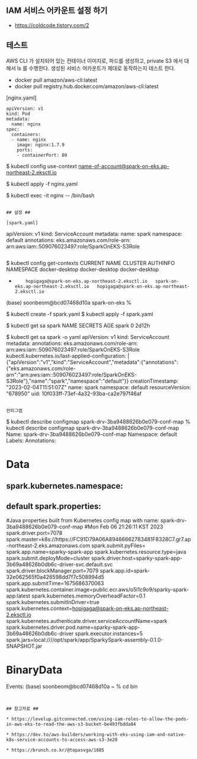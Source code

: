 ## IAM 서비스 어카운트 설정 하기 ##

* https://coldcode.tistory.com/2


## 테스트 ##

AWS CLI 가 설치되어 있는 컨테이너 이미지로, 파드를 생성하고, private S3 에서 대해서 ls 를 수행한다.
생성된 서비스 어카운트가 제대로 동작하는지 테스트 한다.

* docker pull amazon/aws-cli:latest
* docker pull registry.hub.docker.com/amazon/aws-cli:latest

[nginx.yaml]
```
apiVersion: v1
kind: Pod
metadata:
  name: nginx
spec:
  containers:
  - name: nginx
    image: nginx:1.7.9
    ports:
    - containerPort: 80
```

$ kubectl config use-context name-of-account@spark-on-eks.ap-northeast-2.eksctl.io

$ kubectl apply -f nginx.yaml

$ kubectl exec -it  nginx -- /bin/bash
```

## 설정 ##

[spark.yaml]
```
apiVersion: v1
kind: ServiceAccount
metadata:
 name: spark
 namespace: default
 annotations:
   eks.amazonaws.com/role-arn:  arn:aws:iam::509076023497:role/SparkOnEKS-S3Role
```

```
$ kubectl config get-contexts
CURRENT   NAME                                             CLUSTER                                 AUTHINFO                                         NAMESPACE
          docker-desktop                                   docker-desktop                          docker-desktop
*         hopigaga@spark-on-eks.ap-northeast-2.eksctl.io   spark-on-eks.ap-northeast-2.eksctl.io   hopigaga@spark-on-eks.ap-northeast-2.eksctl.io
(base) soonbeom@bcd07468d10a spark-on-eks %

$ kubectl create -f spark.yaml
$ kubectl apply -f spark.yaml

$ kubectl get sa spark
NAME    SECRETS   AGE
spark   0         2d12h

$ kubectl get sa spark -o yaml
apiVersion: v1
kind: ServiceAccount
metadata:
  annotations:
    eks.amazonaws.com/role-arn: arn:aws:iam::509076023497:role/SparkOnEKS-S3Role
    kubectl.kubernetes.io/last-applied-configuration: |
      {"apiVersion":"v1","kind":"ServiceAccount","metadata":{"annotations":{"eks.amazonaws.com/role-arn":"arn:aws:iam::509076023497:role/SparkOnEKS-S3Role"},"name":"spark","namespace":"default"}}
  creationTimestamp: "2023-02-04T11:51:07Z"
  name: spark
  namespace: default
  resourceVersion: "678950"
  uid: 10f033ff-73ef-4a32-93ba-ca2e797f46af
```

컨피그맵
```
$ kubectl describe configmap spark-drv-3ba9488626b0e079-conf-map
% kubectl describe configmap spark-drv-3ba9488626b0e079-conf-map
Name:         spark-drv-3ba9488626b0e079-conf-map
Namespace:    default
Labels:       <none>
Annotations:  <none>

Data
====
spark.kubernetes.namespace:
----
default
spark.properties:
----
#Java properties built from Kubernetes config map with name: spark-drv-3ba9488626b0e079-conf-map
#Mon Feb 06 21:26:11 KST 2023
spark.driver.port=7078
spark.master=k8s\://https\://FC91D79A06A89466662783481F8328C7.gr7.ap-northeast-2.eks.amazonaws.com
spark.submit.pyFiles=
spark.app.name=sparky-spark-app
spark.kubernetes.resource.type=java
spark.submit.deployMode=cluster
spark.driver.host=sparky-spark-app-3b69a48626b0db6c-driver-svc.default.svc
spark.driver.blockManager.port=7079
spark.app.id=spark-32e062565f0a426598dd7f7c508994d5
spark.app.submitTime=1675686370063
spark.kubernetes.container.image=public.ecr.aws/o5l1c9o9/sparky-spark-app\:latest
spark.kubernetes.memoryOverheadFactor=0.1
spark.kubernetes.submitInDriver=true
spark.kubernetes.context=hopigaga@spark-on-eks.ap-northeast-2.eksctl.io
spark.kubernetes.authenticate.driver.serviceAccountName=spark
spark.kubernetes.driver.pod.name=sparky-spark-app-3b69a48626b0db6c-driver
spark.executor.instances=5
spark.jars=local\:////opt/spark/app/SparkySpark-assembly-0.1.0-SNAPSHOT.jar


BinaryData
====

Events:  <none>
(base) soonbeom@bcd07468d10a ~ % cd bin
```


## 참고자료 ##

* https://levelup.gitconnected.com/using-iam-roles-to-allow-the-pods-in-aws-eks-to-read-the-aws-s3-bucket-be493fbdda84

* https://dev.to/aws-builders/working-with-eks-using-iam-and-native-k8s-service-accounts-to-access-aws-s3-3e20

* https://brunch.co.kr/@topasvga/1885
